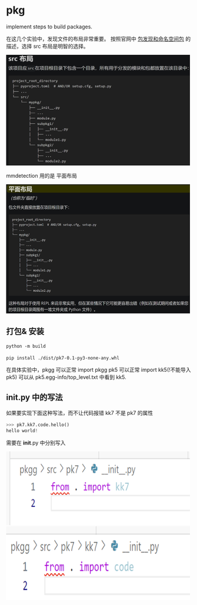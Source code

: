 # pkg
implement steps to build packages.

在这几个实验中，发现文件的布局非常重要。
按照官网中 [包发现和命名空间包](https://setuptools.pypa.io/en/latest/userguide/package_discovery.html#finding-namespace-packages)  的描述，选择 src 布局是明智的选择。
<!-- ![Alt text](image.png) -->

<img src="image.png" alt="Alt text" width="500" height="300" />

mmdetection 用的是 平面布局

<!-- ![Alt text](image-1.png#pic_center =600x) -->

<img src="image-1.png" alt="Alt text" width="500" height="350" />

## 打包& 安装
```
python -m build
 
pip install ./dist/pk7-0.1-py3-none-any.whl 
```

在具体实验中，pkgg 可以正常 import pkgg
pk5 可以正常 import kk5(!不能导入 pk5)
可以从 pk5.egg-info/top_level.txt 中看到 kk5. 


## __init__.py 中的写法

如果要实现下面这种写法，而不让代码报错 kk7 不是 pk7 的属性
```python
>>> pk7.kk7.code.hello()
hello world!
```
需要在 __init__.py 中分别写入
<!-- ![](image-2.png) -->

<img src="image-2.png" alt="Alt text" width="500" height="200" />
<img src="image-3.png" alt="Alt text" width="500" height="200" />
<!-- ![Alt text](image-3.png) -->
